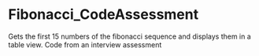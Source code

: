 # Fibonacci_CodeAssessment
Gets the first 15 numbers of the fibonacci sequence and displays them in a table view. Code from an interview assessment
